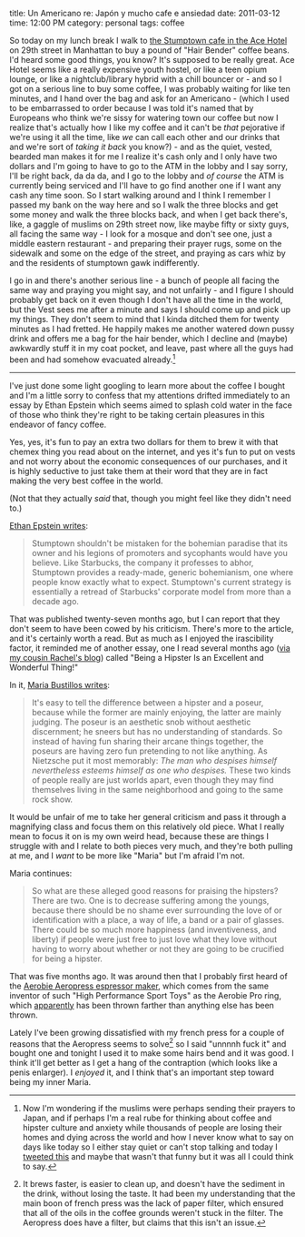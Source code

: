 title: Un Americano re: Japón y mucho cafe e ansiedad
date: 2011-03-12
time: 12:00 PM
category: personal
tags: coffee

So today on my lunch break I walk to [the Stumptown cafe in the Ace Hotel][1] on 29th street in Manhattan to buy a pound of "Hair Bender" coffee beans. I'd heard some good things, you know? It's supposed to be really great. Ace Hotel seems like a really expensive youth hostel, or like a teen opium lounge, or like a nightclub/library hybrid with a chill bouncer or - and so I got on a serious line to buy some coffee, I was probably waiting for like ten minutes, and I hand over the bag and ask for an Americano - (which I used to be embarrassed to order because I was told it's named that by Europeans who think we're sissy for watering town our coffee but now I realize that's actually how I like my coffee and it can't be *that* pejorative if we're using it all the time, like *we* can call each other and our drinks that and we're sort of *taking it back* you know?) - and as the quiet, vested, bearded man makes it for me I realize it's cash only and I only have two dollars and I'm going to have to go to the ATM in the lobby and I say sorry, I'll be right back, da da da, and I go to the lobby and *of course* the ATM is currently being serviced and I'll have to go find another one if I want any cash any time soon. So I start walking around and I think I remember I passed my bank on the way here and so I walk the three blocks and get some money and walk the three blocks back, and when I get back there's, like, a gaggle of muslims on 29th street now, like maybe fifty or sixty guys, all facing the same way - I look for a mosque and don't see one, just a middle eastern restaurant - and preparing their prayer rugs, some on the sidewalk and some on the edge of the street, and praying as cars whiz by and the residents of stumptown gawk indifferently.

 [1]: http://maps.google.com/maps/place?client=safari&rls=en&oe=UTF-8&um=1&ie=UTF-8&q=stumptown+ace&fb=1&gl=us&hq=stumptown+ace&hnear=Chappaqua,+NY&cid=8778389626880739538

I go in and there's another serious line - a bunch of people all facing the same way and praying you might say, and not unfairly - and I figure I should probably get back on it even though I don't have all the time in the world, but the Vest sees me after a minute and says I should come up and pick up my things. They don't seem to mind that I kinda ditched them for twenty minutes as I had fretted. He happily makes me another watered down pussy drink and offers me a bag for the hair bender, which I decline and (maybe) awkwardly stuff it in my coat pocket, and leave, past where all the guys had been and had somehow evacuated already.[^1]

* * *

I've just done some light googling to learn more about the coffee I bought and I'm a little sorry to confess that my attentions drifted immediately to an essay by Ethan Epstein which seems aimed to splash cold water in the face of those who think they're right to be taking certain pleasures in this endeavor of fancy coffee.

Yes, yes, it's fun to pay an extra two dollars for them to brew it with that chemex thing you read about on the internet, and yes it's fun to put on vests and not worry about the economic consequences of our purchases, and it is highly seductive to just take them at their word that they are in fact making the very best coffee in the world.

(Not that they actually *said* that, though you might feel like they didn't need to.)

[Ethan Epstein writes][2]:

 [2]: http://www.nypress.com/article-19910-totally-stumped.html

> Stumptown shouldn't be mistaken for the bohemian paradise that its owner and his legions of promoters and sycophants would have you believe. Like Starbucks, the company it professes to abhor, Stumptown provides a ready-made, generic bohemianism, one where people know exactly what to expect. Stumptown's current strategy is essentially a retread of Starbucks' corporate model from more than a decade ago.

That was published twenty-seven months ago, but I can report that they don't seem to have been cowed by his criticism. There's more to the article, and it's certainly worth a read. But as much as I enjoyed the irascibility factor, it reminded me of another essay, one I read several months ago ([via my cousin Rachel's blog][3]) called "Being a Hipster Is an Excellent and Wonderful Thing!"

 [3]: http://emotionalblackmail.tumblr.com/post/1462637366/today-is-the-day-we-take-back-the-word-hipster

In it, [Maria Bustillos writes][4]:

 [4]: http://www.theawl.com/2010/10/being-a-hipster-is-an-excellent-and-wonderful-thing

> It's easy to tell the difference between a hipster and a poseur, because while the former are mainly enjoying, the latter are mainly judging. The poseur is an aesthetic snob without aesthetic discernment; he sneers but has no understanding of standards. So instead of having fun sharing their arcane things together, the poseurs are having zero fun pretending to not like anything. As Nietzsche put it most memorably: *The man who despises himself nevertheless esteems himself as one who despises.* These two kinds of people really are just worlds apart, even though they may find themselves living in the same neighborhood and going to the same rock show.

It would be unfair of me to take her general criticism and pass it through a magnifying class and focus them on this relatively old piece. What I really mean to focus it on is my own weird head, because these are things I struggle with and I relate to both pieces very much, and they're both pulling at me, and I *want* to be more like "Maria" but I'm afraid I'm not.

Maria continues:

> So what are these alleged good reasons for praising the hipsters? There are two. One is to decrease suffering among the youngs, because there should be no shame ever surrounding the love of or identification with a place, a way of life, a band or a pair of glasses. There could be so much more happiness (and inventiveness, and liberty) if people were just free to just love what they love without having to worry about whether or not they are going to be crucified for being a hipster.

That was five months ago. It was around then that I probably first heard of the [Aerobie Aeropress espressor maker][5], which comes from the same inventor of such "High Performance Sport Toys" as the Aerobie Pro ring, which [apparently][6] has been thrown farther than anything else has been thrown.

 [5]: http://aerobie.com/products/aeropress.htm
 [6]: http://aerobie.com/about/news/quartermilethrow.htm

Lately I've been growing dissatisfied with my french press for a couple of reasons that the Aeropress seems to solve[^2] so I said "unnnnh fuck it" and bought one and tonight I used it to make some hairs bend and it was good. I think it'll get better as I get a hang of the contraption (which looks like a penis enlarger). I *enjoyed* it, and I think that's an important step toward being my inner Maria.

[^1]:    
    Now I'm wondering if the muslims were perhaps sending their prayers to Japan, and if perhaps I'm a real rube for thinking about coffee and hipster culture and anxiety while thousands of people are losing their homes and dying across the world and how I never know what to say on days like today so I either stay quiet or can't stop talking and today I [tweeted this][7] and maybe that wasn't that funny but it was all I could think to say.

[^2]:    
    It brews faster, is easier to clean up, and doesn't have the sediment in the drink, without losing the taste. It had been my understanding that the main boon of french press was the lack of paper filter, which ensured that all of the oils in the coffee grounds weren't stuck in the filter. The Aeropress does have a filter, but claims that this isn't an issue.

 [7]: http://twitter.com/maxjacobson/status/46274344829190144
